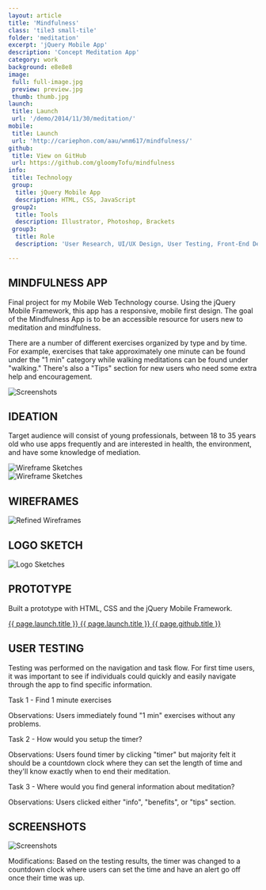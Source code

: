 ```yaml
---
layout: article
title: 'Mindfulness'
class: 'tile3 small-tile'
folder: 'meditation'
excerpt: 'jQuery Mobile App'
description: 'Concept Meditation App'
category: work
background: e8e8e8
image:
 full: full-image.jpg
 preview: preview.jpg
 thumb: thumb.jpg
launch: 
 title: Launch
 url: '/demo/2014/11/30/meditation/'
mobile: 
 title: Launch
 url: 'http://cariephon.com/aau/wnm617/mindfulness/'
github: 
 title: View on GitHub
 url: https://github.com/gloomyTofu/mindfulness
info:
 title: Technology
 group: 
  title: jQuery Mobile App
  description: HTML, CSS, JavaScript
 group2: 
  title: Tools
  description: Illustrator, Photoshop, Brackets
 group3: 
  title: Role
  description: 'User Research, UI/UX Design, User Testing, Front-End Development'

---
```


## MINDFULNESS APP

Final project for my Mobile Web Technology course. Using the jQuery Mobile Framework, this app has a responsive, mobile first design. The goal of the Mindfulness App is to be an accessible resource for users new to meditation and mindfulness. 

There are a number of different exercises organized by type and by time. For example, exercises that take approximately one minute can be found under the "1 min" category while walking meditations can be found under "walking." There's also a "Tips" section for new users who need some extra help and encouragement.

<div class="screenshot-container">
	<img srcset="/assets/images/work/{{page.folder}}/preview@2x.jpg 1089w, /assets/images/work/{{page.folder}}/preview.jpg 768w" src="/assets/images/work/{{page.folder}}/preview.jpg" alt="Screenshots" />
</div>

## IDEATION

Target audience will consist of young professionals, between 18 to 35 years old who use apps frequently and are interested in health, the environment, and have some knowledge of mediation.

<div class="screenshot-container no-border">
	<img srcset="/assets/images/work/{{page.folder}}/process-1@2x.jpg 1089w, /assets/images/work/{{page.folder}}/process-1.jpg 768w" src="/assets/images/work/{{page.folder}}/process-1.jpg" alt="Wireframe Sketches" />
</div>

<div class="screenshot-container no-border">
	<img srcset="/assets/images/work/{{page.folder}}/process-2@2x.jpg 1089w, /assets/images/work/{{page.folder}}/process-2.jpg 768w" src="/assets/images/work/{{page.folder}}/process-2.jpg" alt="Wireframe Sketches" />
</div>

## WIREFRAMES

<div class="screenshot-container no-border">
	<img srcset="/assets/images/work/{{page.folder}}/process-4@2x.jpg 1089w, /assets/images/work/{{page.folder}}/process-4.jpg 768w" src="/assets/images/work/{{page.folder}}/process-4.jpg" alt="Refined Wireframes" />
</div>

## LOGO SKETCH

<div class="screenshot-container no-border">
	<img srcset="/assets/images/work/{{page.folder}}/process-3@2x.jpg 1089w, /assets/images/work/{{page.folder}}/process-3.jpg 768w" src="/assets/images/work/{{page.folder}}/process-3.jpg" alt="Logo Sketches" />
</div>

## PROTOTYPE

Built a prototype with HTML, CSS and the jQuery Mobile Framework. 

<div class="button-group left">
	<a href="{{ page.launch.url }}" class="button primary-button desktop" target="_blank">
		{{ page.launch.title }}
	</a>
	<a href="{{ page.mobile.url }}" class="button primary-button mobile" target="_blank">
		{{ page.launch.title }}
	</a>
	<a href="{{ page.github.url }}" class="button" target="_blank">
		{{ page.github.title }}
	</a>
</div>

## USER TESTING

Testing was performed on the navigation and task flow. For first time users, it was important to see if individuals could quickly and easily navigate through the app to find specific information.

Task 1 - Find 1 minute exercises

Observations: Users immediately found "1 min" exercises without any problems.

Task 2 - How would you setup the timer?

Observations: Users found timer by clicking "timer" but majority felt it should be a countdown clock where they can set the length of time and they'll know exactly when to end their meditation. 

Task 3 - Where would you find general information about meditation?

Observations: Users clicked either "info", "benefits", or "tips" section.

## SCREENSHOTS

<div class="screenshot-container no-border">
	<img srcset="/assets/images/work/{{page.folder}}/process-5@2x.jpg 1089w, /assets/images/work/{{page.folder}}/process-5.jpg 768w" src="/assets/images/work/{{page.folder}}/process-5.jpg" alt="Screenshots" />
</div>

Modifications: Based on the testing results, the timer was changed to a countdown clock where users can set the time and have an alert go off once their time was up.
